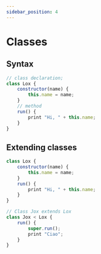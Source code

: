 ```yaml
---
sidebar_position: 4
---
```


# Classes

## Syntax

```javascript
// class declaration;
class Lox {
    constructor(name) {
        this.name = name;
    }
    // method
    run() {
        print "Hi, " + this.name;
    }
}
```

## Extending classes

```javascript
class Lox {
    constructor(name) {
        this.name = name;
    }
    run() {
        print "Hi, " + this.name;
    }
}

// Class Jox extends Lox
class Jox < Lox {
    run() {
        super.run();
        print "Ciao";
    }
}
```
